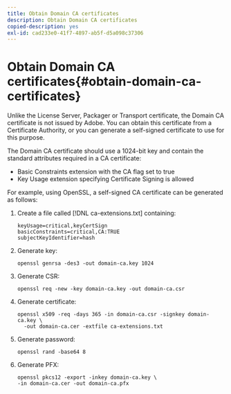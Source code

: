 ```yaml
---
title: Obtain Domain CA certificates
description: Obtain Domain CA certificates
copied-description: yes
exl-id: cad233e0-41f7-4897-ab5f-d5a098c37306
---
```

# Obtain Domain CA certificates{#obtain-domain-ca-certificates}

Unlike the License Server, Packager or Transport certificate, the Domain CA certificate is not issued by Adobe. You can obtain this certificate from a Certificate Authority, or you can generate a self-signed certificate to use for this purpose.

The Domain CA certificate should use a 1024-bit key and contain the standard attributes required in a CA certificate:

* Basic Constraints extension with the CA flag set to true 
* Key Usage extension specifying Certificate Signing is allowed

For example, using OpenSSL, a self-signed CA certificate can be generated as follows: 

1. Create a file called [!DNL ca-extensions.txt] containing:

   ```
   keyUsage=critical,keyCertSign  
   basicConstraints=critical,CA:TRUE  
   subjectKeyIdentifier=hash 
   ```

1. Generate key:

   ```
   openssl genrsa -des3 -out domain-ca.key 1024 
   ```

1. Generate CSR:

   ```
   openssl req -new -key domain-ca.key -out domain-ca.csr 
   ```

1. Generate certificate:

   ```
   openssl x509 -req -days 365 -in domain-ca.csr -signkey domain-ca.key \ 
     -out domain-ca.cer -extfile ca-extensions.txt 
   ```

1. Generate password:

   ```
   openssl rand -base64 8 
   ```

1. Generate PFX:

   ```
   openssl pkcs12 -export -inkey domain-ca.key \ 
   -in domain-ca.cer -out domain-ca.pfx
   ```
